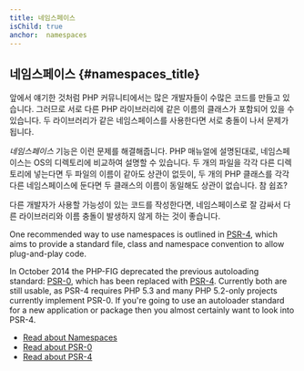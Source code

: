```yaml
---
title: 네임스페이스
isChild: true
anchor:  namespaces
---
```


## 네임스페이스 {#namespaces_title}

앞에서 얘기한 것처럼 PHP 커뮤니티에서는 많은 개발자들이 수많은 코드를 만들고 있습니다. 그러므로 서로 다른 PHP 라이브러리에 같은 이름의
클래스가 포함되어 있을 수 있습니다. 두 라이브러리가 같은 네임스페이스를 사용한다면 서로 충돌이 나서 문제가 됩니다.

_네임스페이스_ 기능은 이런 문제를 해결해줍니다. PHP 매뉴얼에 설명된대로, 네임스페이스는 OS의 디렉토리에 비교하여 설명할 수 있습니다.
두 개의 파일을 각각 다른 디렉토리에 넣는다면 두 파일의 이름이 같아도 상관이 없듯이, 두 개의 PHP 클래스를 각각 다른 네임스페이스에 둔다면
두 클래스의 이름이 동일해도 상관이 없습니다. 참 쉽죠?

다른 개발자가 사용할 가능성이 있는 코드를 작성한다면, 네임스페이스로 잘 감싸서 다른 라이브러리와 이름 충돌이 발생하지 않게
하는 것이 좋습니다.

One recommended way to use namespaces is outlined in [PSR-4][psr4], which aims to provide a standard file, class and
namespace convention to allow plug-and-play code.

In October 2014 the PHP-FIG deprecated the previous autoloading standard: [PSR-0][psr0], which has been replaced with
[PSR-4][psr4]. Currently both are still usable, as PSR-4 requires PHP 5.3 and many PHP 5.2-only projects currently implement
PSR-0. If you're going to use an autoloader standard for a new application or package then you almost certainly want
to look into PSR-4.

* [Read about Namespaces][namespaces]
* [Read about PSR-0][psr0]
* [Read about PSR-4][psr4]


[namespaces]: http://php.net/language.namespaces
[psr0]: https://github.com/php-fig/fig-standards/blob/master/accepted/PSR-0.md
[psr4]: https://github.com/php-fig/fig-standards/blob/master/accepted/PSR-4-autoloader.md
